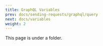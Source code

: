 ```yaml
---
title: GraphQL Variables
prev: docs/sending-requests/graphql/query
next: docs/variables
weight: 2
---
```


This page is under a folder.

